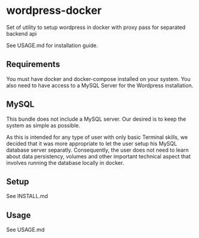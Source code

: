 # wordpress-docker

Set of utility to setup wordpress in docker with proxy pass for separated backend api

See USAGE.md for installation guide.

## Requirements

You must have docker and docker-compose installed on your system. You also need to have 
access to a MySQL Server for the Wordpress installation.

## MySQL

This bundle does not include a MySQL server. Our desired is to keep the system as 
simple as possible.

As this is intended for any type of user with only basic Terminal skills, we decided that 
it was more appropriate to let the user setup his MySQL database server separatly. Consequently, the user does not need to learn about data persistency, volumes and other important technical aspect that involves running the database locally in docker.


## Setup

See INSTALL.md

## Usage

See USAGE.md



